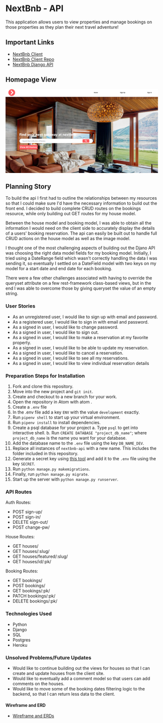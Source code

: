 # NextBnb - API

This application allows users to view properties and manage bookings on those
properties as they plan their next travel adventure!

## Important Links

- [NextBnb Client](https://gambinos14.github.io/nextbnb-client/#/)
- [NextBnb Client Repo](https://github.com/Gambinos14/nextbnb-client)
- [NextBnb Django API](https://nextbnb-api.herokuapp.com/)

## Homepage View

![Homepage](nextbnb2.jpg)

## Planning Story

To build the api I first had to outline the relationships between my resources so
that I could make sure I'd have the necessary information to build out the front
end. I decided to build complete CRUD routes on the bookings resource, while only
building out GET routes for my house model.

Between the house model and booking model, I was able to obtain all the information
I would need on the client side to accurately display the details of a users'
booking reservation. The api can easily be built out to handle full CRUD actions
on the house model as well as the image model.

I thought one of the most challenging aspects of building out the Djano API was
choosing the right data model fields for my booking model. Initially, I tried using
a DateRange field which wasn't correctly handling the data I was sending it, so
eventually I settled on a DateField model with two keys on my model for a start
date and end date for each booking.

There were a few other challenges associated with having to override the queryset
attribute on a few rest-framework class-based views, but in the end I was able
to overcome those by giving queryset the value of an empty string.

### User Stories

* As an unregistered user, I would like to sign up with email and password.
* As a registered user, I would like to sign in with email and password.
* As a signed in user, I would like to change password.
* As a signed in user, I would like to sign out.
* As a signed in user, I would like to make a reservation at my favorite property.
* As a signed in user, I would like to be able to update my reservation.
* As a signed in user, I would like to cancel a reservation.
* As a signed in user, I would like to see all my reservations.
* As a signed in user, I would like to view individual reservation details

### Preparation Steps for Installation

1. Fork and clone this repository.
2. Move into the new project and ```git init```.
3. Create and checkout to a new branch for your work.
4. Open the repository in Atom with atom .
5. Create a ```.env``` file
6. In the .env file add a key ```ENV``` with the value ```development``` exactly.
7. Run ```pipenv shell``` to start up your virtual environment.
8. Run ```pipenv install``` to install dependencies.
9. Create a psql database for your project
    a. Type ```psql``` to get into interactive shell.
    b. Run ```CREATE DATABASE "project_db_name"```; where ```project_db_name``` is the name you want for your database.
10. Add the database name to the ```.env``` file using the key ```DB_NAME_DEV```.
11. Replace all instances of ```nextbnb-api``` with a new name. This includes the folder included in this repository.
12. Generate a secret key using [this tool](https://djecrety.ir/) and add it to the ```.env``` file using the key ```SECRET```.
13. Run ```python manage.py makemigrations```.
14. Finally, run ```python manage.py migrate```.
15. Start up the server with ```python manage.py runserver```.

### API Routes

Auth Routes:

- POST sign-up/
- POST sign-in/
- DELETE sign-out/
- POST change-pw/

House Routes:

- GET houses/
- GET houses/:slug/
- GET houses/featured/:slug/
- GET houses/id/:pk/

Booking Routes:

- GET bookings/
- POST bookings/
- GET bookings/:pk/
- PATCH bookings/:pk/
- DELETE bookings/:pk/

### Technologies Used

- Python
- Django
- SQL
- Postgres
- Heroku

### Unsolved Problems/Future Updates

- Would like to continue building out the views for houses so that I can create
and update houses from the client site.
- Would like to eventually add a comment model so that users can add comments
on the houses.
- Would like to move some of the booking dates filtering logic to the backend, so
that I can return less data to the client.

#### Wireframe and ERD

- [Wireframe and ERDs ](https://docs.google.com/document/d/1Pk_ML21nfQIxZaxbK4QNUWwwAYiqOJhJ7Ier5KqV4WY/edit?usp=sharing)
